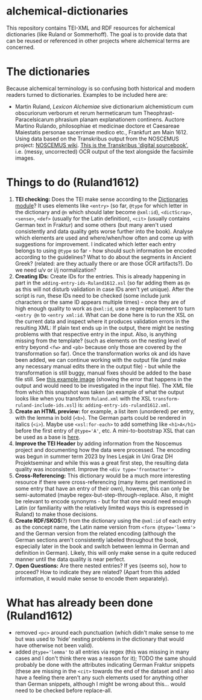 # alchemical-dictionaries
This repository contains TEI-XML and RDF resources for alchemical dictionaries (like Ruland or Sommerhoff). The goal is to provide data that can be reused or referenced in other projects where alchemical terms are concerned.

# The dictionaries
Because alchemical terminology is so confusing both historical and modern readers turned to dictionaries. Examples to be included here are: 
- Martin Ruland, *Lexicon Alchemiae* sive dictionarium alchemisticum cum obscuriorum verborum et rerum hermeticarum tum Theophrast-Paracelsicarum phrasium planam explanationem continens. Auctore Martino Rulando, philosophiae et medicinae doctore et Caesareae Maiestatis personae sacerrimae medico etc., Frankfurt am Main 1612. Using data based on the Transkribus output from the NOSCEMUS project: [NOSCEMUS wiki](https://wiki.uibk.ac.at/noscemus/Lexicon_Alchemiae). [This is the Transkribus 'digital sourcebook'](https://transkribus.eu/r/noscemus/#/documents/668514), i.e. (messy, uncorrected) OCR output of the text alongside the facsimile images.


# Things to do (Ruland1612)
1. **TEI checking:** Does the TEI make sense according to the [Dictionaries module](https://tei-c.org/release/doc/tei-p5-doc/en/html/DI.html)? It uses elements like `<entry>` (so far, `@type` for which letter in the dictionary and `@n` which should later become `@xml:id`), `<dictScrap>`, `<sense>`, `<def>` (usually for the Latin definition), `<cit>` (usually contains German text in Fraktur) and some others (but many aren't used consistently and data quality gets worse further into the book). Analyse which elements are used and where/when/how often and come up with suggestions for improvement. I indicated which letter each entry belongs to using `@type` so far - how should such information be encoded according to the guidelines? What to do about the segments in Ancient Greek? (related: are they actually there or are those OCR artifacts?). Do we need u/v or i/j normalization? 
2. **Creating IDs:** Create IDs for the entries. This is already happening in part in the `adding-entry-ids-Ruland1612.xsl` (so far adding them as `@n` as this will not disturb validation in case IDs aren't yet unique). After the script is run, these IDs need to be checked (some include junk characters or the same ID appears multiple times) - once they are of high enough quality to work as `@xml:id`, use a regex replacement to turn `<entry @n` to `<entry xml:id`. What can be done here is to run the XSL on the current data and inspect where it produces validation errors in the resulting XML: If plain text ends up in the output, there might be nesting problems with that respective entry in the input. Also, is anything missing from the template? (such as elements on the nesting level of entry beyond `<fw>` and `<pb>` because only those are covered by the transformation so far). Once the transformation works ok and ids have been added, we can continue working with the output file (and make any necessary manual edits there in the output file) - but while the transformation is still buggy, manual fixes should be added to the base file still. See [this example image](https://github.com/sarahalang/alchemical-dictionaries/blob/main/example-entry-nesting-problem.png) (showing the error that happens in the output and would need to be investigated in the input file). The XML file from which this snapshot was taken (an example of what the output looks like when you transform `Ruland.xml` with the XSL `transform-ruland-include-ids.xsl`) is: `adding-entry-ids-ruland1612.xml`.
3. **Create an HTML preview:** for example, a list item (unordered) per entry, with the lemma in bold (`<b>`). The German parts could be rendered in italics (`<i>`). Maybe use `<xsl:for-each>` to add something like `<h1>A</h1>` before the first entry of `@type='A'`, etc. A mini-to-bootstrap XSL that can be used as a base is [here](https://github.com/sarahalang/Harvard_BeyondTEI_Workshop_SLang2022/blob/main/ADDITIONAL_RESOURCES/XSL_BASE_STYLESHEETS/mini-bootstrap.xsl). 
4. **Improve the TEI Header** by adding information from the Noscemus project and documenting how the data were processed. The encoding was begun in summer term 2023 by Ines Lesjak in Uni Graz DH Projektseminar and while this was a great first step, the resulting data quality was inconsistent. Improve the `<div type='frontmatter'>` 
5. **Cross-Referencing:** This dictionary would be a much more interesting resource if there were cross-referencing (many items get mentioned in some entry that have an entry of their own), however, this can only be semi-automated (maybe regex-but-step-through-replace. Also, it might be relevant to encode synonyms - but for that one would need enough Latin (or familiarity with the relatively limited ways this is expressed in Ruland) to make those decisions.
6. **Create RDF/SKOS**(?) from the dictionary using the `@xml:id` of each entry as the concept name, the Latin name version from `<form @type='lemma'>` and the German version from the related encoding (although the German sections aren't consistently labeled throughout the book, especially later in the book and switch between lemma in German and definition in German). Likely, this will only make sense in a quite reduced manner until the data quality is near perfect.
7. **Open Questions:** Are there nested entries? If yes (seems so), how to proceed? How to indicate they are related? (Apart from this added information, it would make sense to encode them separately). 

# What has already been done (Ruland1612)
- removed `<pc>` around each punctuation (which didn't make sense to me but was used to 'hide' nesting problems in the dictionary that would have otherwise not been valid). 
- added `@type='lemma'` to all entries via regex (this was missing in many cases and I don't think there was a reason for it); TODO the same should probably be done with the attributes indicating German Fraktur snippets (these are missing in the `<cit>` towards the end of the dataset and I also have a feeling there aren't any such elements used for anything other than German snippets, although I might be wrong about this... would need to be checked before replace-all. 
